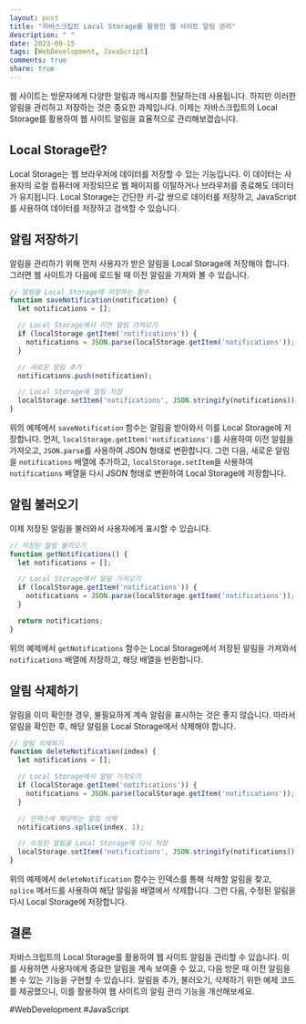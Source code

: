 ```yaml
---
layout: post
title: "자바스크립트 Local Storage를 활용한 웹 사이트 알림 관리"
description: " "
date: 2023-09-15
tags: [WebDevelopment, JavaScript]
comments: true
share: true
---
```


웹 사이트는 방문자에게 다양한 알림과 메시지를 전달하는데 사용됩니다. 하지만 이러한 알림을 관리하고 저장하는 것은 중요한 과제입니다. 이제는 자바스크립트의 Local Storage를 활용하여 웹 사이트 알림을 효율적으로 관리해보겠습니다.

## Local Storage란?

Local Storage는 웹 브라우저에 데이터를 저장할 수 있는 기능입니다. 이 데이터는 사용자의 로컬 컴퓨터에 저장되므로 웹 페이지를 이탈하거나 브라우저를 종료해도 데이터가 유지됩니다. Local Storage는 간단한 키-값 쌍으로 데이터를 저장하고, JavaScript를 사용하여 데이터를 저장하고 검색할 수 있습니다.

## 알림 저장하기

알림을 관리하기 위해 먼저 사용자가 받은 알림을 Local Storage에 저장해야 합니다. 그러면 웹 사이트가 다음에 로드될 때 이전 알림을 가져와 볼 수 있습니다.

```javascript
// 알림을 Local Storage에 저장하는 함수
function saveNotification(notification) {
  let notifications = [];

  // Local Storage에서 이전 알림 가져오기
  if (localStorage.getItem('notifications')) {
    notifications = JSON.parse(localStorage.getItem('notifications'));
  }

  // 새로운 알림 추가
  notifications.push(notification);

  // Local Storage에 알림 저장
  localStorage.setItem('notifications', JSON.stringify(notifications));
}
```

위의 예제에서 `saveNotification` 함수는 알림을 받아와서 이를 Local Storage에 저장합니다. 먼저, `localStorage.getItem('notifications')`를 사용하여 이전 알림을 가져오고, `JSON.parse`를 사용하여 JSON 형태로 변환합니다. 그런 다음, 새로운 알림을 `notifications` 배열에 추가하고, `localStorage.setItem`을 사용하여 `notifications` 배열을 다시 JSON 형태로 변환하여 Local Storage에 저장합니다.

## 알림 불러오기

이제 저장된 알림을 불러와서 사용자에게 표시할 수 있습니다.

```javascript
// 저장된 알림 불러오기
function getNotifications() {
  let notifications = [];

  // Local Storage에서 알림 가져오기
  if (localStorage.getItem('notifications')) {
    notifications = JSON.parse(localStorage.getItem('notifications'));
  }

  return notifications;
}
```

위의 예제에서 `getNotifications` 함수는 Local Storage에서 저장된 알림을 가져와서 `notifications` 배열에 저장하고, 해당 배열을 반환합니다.

## 알림 삭제하기

알림을 이미 확인한 경우, 불필요하게 계속 알림을 표시하는 것은 좋지 않습니다. 따라서 알림을 확인한 후, 해당 알림을 Local Storage에서 삭제해야 합니다.

```javascript
// 알림 삭제하기
function deleteNotification(index) {
  let notifications = [];

  // Local Storage에서 알림 가져오기
  if (localStorage.getItem('notifications')) {
    notifications = JSON.parse(localStorage.getItem('notifications'));
  }

  // 인덱스에 해당하는 알림 삭제
  notifications.splice(index, 1);

  // 수정된 알림을 Local Storage에 다시 저장
  localStorage.setItem('notifications', JSON.stringify(notifications));
}
```

위의 예제에서 `deleteNotification` 함수는 인덱스를 통해 삭제할 알림을 찾고, `splice` 메서드를 사용하여 해당 알림을 배열에서 삭제합니다. 그런 다음, 수정된 알림을 다시 Local Storage에 저장합니다.

## 결론

자바스크립트의 Local Storage를 활용하여 웹 사이트 알림을 관리할 수 있습니다. 이를 사용하면 사용자에게 중요한 알림을 계속 보여줄 수 있고, 다음 방문 때 이전 알림을 볼 수 있는 기능을 구현할 수 있습니다. 알림을 추가, 불러오기, 삭제하기 위한 예제 코드를 제공했으니, 이를 활용하여 웹 사이트의 알림 관리 기능을 개선해보세요.

#WebDevelopment #JavaScript